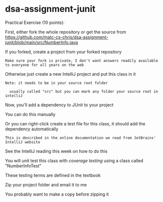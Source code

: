 # dsa-assignment-junit

Practical Exercise (10 points):

First, either fork the whole repository or get the source from https://github.com/matc-cs-chris/dsa-assignment-junit/blob/main/src/NumberInfo.java

  If you forked, create a project from your forked repository
  
    Make sure your fork is private, I don't want answers readily available to everyone for all years on the web
    
  Otherwise just create a new IntelliJ project and put this class in it
    
    Note: it needs to be in your source root folder
      
      usually called "src" but you can mark any folder your source root in intelliJ

Now, you'll add a dependency to JUnit to your project
  
  You can do this manually
  
  Or you can right-click create a test file for this class, it should add the dependency automatically
    
    This is described in the online documentation we read from JetBrains' IntelliJ website
  
  See the IntelliJ reading this week on how to do this

You will unit test this class with *coverage testing* using a class called "NumberInfoTest"
  
  These testing terms are defined in the textbook

Zip your project folder and email it to me
  
  You probably want to make a copy before zipping it
